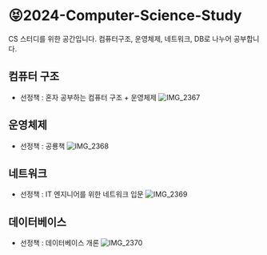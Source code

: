 # :stuck_out_tongue_closed_eyes:2024-Computer-Science-Study
CS 스터디를 위한 공간입니다. 컴퓨터구조, 운영체제, 네트워크, DB로 나누어 공부합니다.
## 컴퓨터 구조
- 선정책 : 혼자 공부하는 컴퓨터 구조 + 운영체제
![IMG_2367](https://github.com/deltawing71911/2024-Computer-Science-Study/assets/137012201/b66609d4-21c2-42fa-bac9-03fe6407095d)
## 운영체제
- 선정책 : 공룡책 
![IMG_2368](https://github.com/deltawing71911/2024-Computer-Science-Study/assets/137012201/4e909092-f819-4412-8d7b-1903fd057d23)
## 네트워크
- 선정책 : IT 엔지니어를 위한 네트워크 입문
![IMG_2369](https://github.com/deltawing71911/2024-Computer-Science-Study/assets/137012201/6c3ab22b-45f4-4c4f-9772-0748def26b4b)
## 데이터베이스
- 선정책 : 데이터베이스 개론
![IMG_2370](https://github.com/deltawing71911/2024-Computer-Science-Study/assets/137012201/f997047e-2591-4dd5-971b-03cf9847c1ff)

